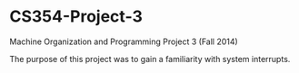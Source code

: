 # CS354-Project-3
Machine Organization and Programming Project 3 (Fall 2014)

The purpose of this project was to gain a familiarity with system interrupts.
